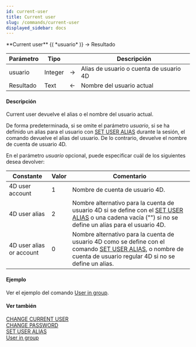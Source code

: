 ```yaml
---
id: current-user
title: Current user
slug: /commands/current-user
displayed_sidebar: docs
---
```


<!--REF #_command_.Current user.Syntax-->**Current user** {( *usuario* )} -> Resultado<!-- END REF-->
<!--REF #_command_.Current user.Params-->
| Parámetro | Tipo |  | Descripción |
| --- | --- | --- | --- |
| usuario | Integer | &srarr; | Alias de usuario o cuenta de usuario 4D |
| Resultado | Text | &larr; | Nombre del usuario actual |

<!-- END REF-->

#### Descripción 

<!--REF #_command_.Current user.Summary-->Current user devuelve el alias o el nombre del usuario actual.<!-- END REF-->

De forma predeterminada, si se omite el parámetro *usuario*, si se ha definido un alias para el usuario con [SET USER ALIAS](set-user-alias.md) durante la sesión, el comando devuelve el alias del usuario. De lo contrario, devuelve el nombre de cuenta de usuario 4D.

En el parámetro *usuario* opcional, puede especificar cuál de los siguientes desea devolver:

| Constante                | Valor | Comentario                                                                                                                                                                            |
| ------------------------ | ----- | ------------------------------------------------------------------------------------------------------------------------------------------------------------------------------------- |
| 4D user account          | 1     | Nombre de cuenta de usuario 4D.                                                                                                                                                       |
| 4D user alias            | 2     | Nombre alternativo para la cuenta de usuario 4D si se define con el [SET USER ALIAS](set-user-alias.md) o una cadena vacía ("") si no se define un alias para el usuario 4D.          |
| 4D user alias or account | 0     | Nombre alternativo para la cuenta de usuario 4D como se define con el comando [SET USER ALIAS](set-user-alias.md), o nombre de cuenta de usuario regular 4D si no se define un alias. |

#### Ejemplo 

Ver el ejemplo del comando [User in group](user-in-group.md "User in group").

#### Ver también 

[CHANGE CURRENT USER](change-current-user.md)  
[CHANGE PASSWORD](change-password.md)  
[SET USER ALIAS](set-user-alias.md)  
[User in group](user-in-group.md)  